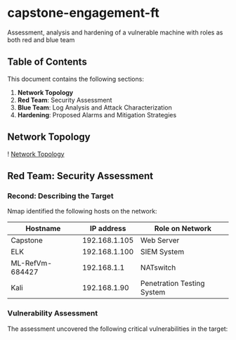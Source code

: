 # capstone-engagement-ft
Assessment, analysis and hardening of a vulnerable machine with roles as both red and blue team

## Table of Contents
This document contains the following sections:
1. **Network Topology**
2. **Red Team**: Security Assessment
3. **Blue Team**: Log Analysis and Attack Characterization
4. **Hardening**: Proposed Alarms and Mitigation Strategies

## Network Topology
! [Network Topology](/Diagrams/NetworkTopology.png)

## Red Team: Security Assessment

### Recond: Describing the Target
Nmap identified the following hosts on the network:

| Hostname         | IP address     | Role on Network            |
|------------------|----------------|----------------------------|
| Capstone         | 192.168.1.105  | Web Server                 | 
| ELK              | 192.168.1.100  | SIEM System                |
| ML-RefVm-684427  | 192.168.1.1    | NATswitch                  |
| Kali             | 192.168.1.90   | Penetration Testing System |

### Vulnerability Assessment
The assessment uncovered the following critical vulnerabilities in the target:

